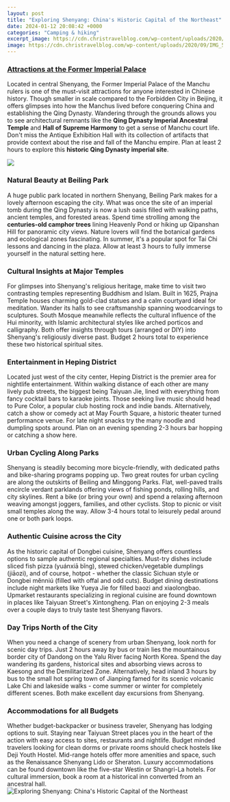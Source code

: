 ```yaml
---
layout: post
title: "Exploring Shenyang: China's Historic Capital of the Northeast"
date: 2024-01-12 20:08:42 +0000
categories: "Camping & hiking"
excerpt_image: https://cdn.christravelblog.com/wp-content/uploads/2020/09/IMG_5392_20141102-03_Shenyang_015-1536x994.jpg
image: https://cdn.christravelblog.com/wp-content/uploads/2020/09/IMG_5392_20141102-03_Shenyang_015-1536x994.jpg
---
```


### [Attractions at the Former Imperial Palace](https://thetopnews.github.io/the-western-adventure/)
Located in central Shenyang, the Former Imperial Palace of the Manchu rulers is one of the must-visit attractions for anyone interested in Chinese history. Though smaller in scale compared to the Forbidden City in Beijing, it offers glimpses into how the Manchus lived before conquering China and establishing the Qing Dynasty. Wandering through the grounds allows you to see architectural remnants like the **Qing Dynasty Imperial Ancestral Temple** and **Hall of Supreme Harmony** to get a sense of Manchu court life. Don't miss the Antique Exhibition Hall with its collection of artifacts that provide context about the rise and fall of the Manchu empire. Plan at least 2 hours to explore this **historic Qing Dynasty imperial site**.

![](https://www.christravelblog.com/wp-content/uploads/2020/09/IMG_5464_20141102-03_Zhaoling_Tomb_030.jpg)
### **Natural Beauty at Beiling Park** 
A huge public park located in northern Shenyang, Beiling Park makes for a lovely afternoon escaping the city. What was once the site of an imperial tomb during the Qing Dynasty is now a lush oasis filled with walking paths, ancient temples, and forested areas. Spend time strolling among the **centuries-old camphor trees** lining Heavenly Pond or hiking up Qipanshan Hill for panoramic city views. Nature lovers will find the botanical gardens and ecological zones fascinating. In summer, it's a popular spot for Tai Chi lessons and dancing in the plaza. Allow at least 3 hours to fully immerse yourself in the natural setting here.
### **Cultural Insights at Major Temples** 
For glimpses into Shenyang's religious heritage, make time to visit two contrasting temples representing Buddhism and Islam. Built in 1625, Prajna Temple houses charming gold-clad statues and a calm courtyard ideal for meditation. Wander its halls to see craftsmanship spanning woodcarvings to sculptures. South Mosque meanwhile reflects the cultural influence of the Hui minority, with Islamic architectural styles like arched porticos and calligraphy. Both offer insights through tours (arranged or DIY) into Shenyang's religiously diverse past. Budget 2 hours total to experience these two historical spiritual sites. 
### **Entertainment in Heping District**
Located just west of the city center, Heping District is the premier area for nightlife entertainment. Within walking distance of each other are many lively pub streets, the biggest being Taiyuan Jie, lined with everything from fancy cocktail bars to karaoke joints. Those seeking live music should head to Pure Color, a popular club hosting rock and indie bands. Alternatively, catch a show or comedy act at May Fourth Square, a historic theater turned performance venue. For late night snacks try the many noodle and dumpling spots around. Plan on an evening spending 2-3 hours bar hopping or catching a show here. 
### **Urban Cycling Along Parks**
Shenyang is steadily becoming more bicycle-friendly, with dedicated paths and bike-sharing programs popping up. Two great routes for urban cycling are along the outskirts of Beiling and Minggong Parks. Flat, well-paved trails encircle verdant parklands offering views of fishing ponds, rolling hills, and city skylines. Rent a bike (or bring your own) and spend a relaxing afternoon weaving amongst joggers, families, and other cyclists. Stop to picnic or visit small temples along the way. Allow 3-4 hours total to leisurely pedal around one or both park loops. 
### **Authentic Cuisine across the City**
As the historic capital of Dongbei cuisine, Shenyang offers countless options to sample authentic regional specialties. Must-try dishes include sliced fish pizza (yuánxiā bǐng), stewed chicken/vegetable dumplings (jiāozi), and of course, hotpot - whether the classic Sichuan style or Dongbei měnniú (filled with offal and odd cuts). Budget dining destinations include night markets like Yueya Jie for filled baozi and xiaolongbao. Upmarket restaurants specializing in regional cuisine are found downtown in places like Taiyuan Street's Xintongheng. Plan on enjoying 2-3 meals over a couple days to truly taste test Shenyang flavors. 
### **Day Trips North of the City**  
When you need a change of scenery from urban Shenyang, look north for scenic day trips. Just 2 hours away by bus or train lies the mountainous border city of Dandong on the Yalu River facing North Korea. Spend the day wandering its gardens, historical sites and absorbing views across to Kaesong and the Demilitarized Zone. Alternatively, head inland 3 hours by bus to the small hot spring town of Jianping famed for its scenic volcanic Lake Chi and lakeside walks - come summer or winter for completely different scenes. Both make excellent day excursions from Shenyang.
### **Accommodations for all Budgets**
Whether budget-backpacker or business traveler, Shenyang has lodging options to suit. Staying near Taiyuan Street places you in the heart of the action with easy access to sites, restaurants and nightlife. Budget minded travelers looking for clean dorms or private rooms should check hostels like Deji Youth Hostel. Mid-range hotels offer more amenities and space, such as the Renaissance Shenyang Lido or Sheraton. Luxury accommodations can be found downtown like the five-star Westin or Shangri-La hotels. For cultural immersion, book a room at a historical inn converted from an ancestral hall.
![Exploring Shenyang: China's Historic Capital of the Northeast](https://cdn.christravelblog.com/wp-content/uploads/2020/09/IMG_5392_20141102-03_Shenyang_015-1536x994.jpg)